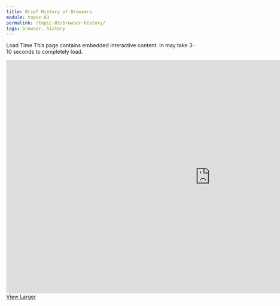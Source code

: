 ```yaml
---
title: Brief History of Browsers
module: topic-03
permalink: /topic-03/browser-history/
tags: browser, history
---
```


<div class="divider-heading"></div>

<span class="label label-warning">Load Time</span> This page contains embedded interactive content. In may take 3-10 seconds to completely load.


<iframe src="https://h5p.org/h5p/embed/180323" width="1090" height="625" frameborder="0" allowfullscreen="allowfullscreen"></iframe>
<a href="https://h5p.org/node/180323" class="btn btn-default btn-xs" target="_blank">View Larger</a>
